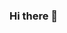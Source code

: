 ### Hi there 👋

<!--
**kennyoderinde/kennyoderinde** is a ✨ _special_ ✨ repository because its `README.md` (this file) appears on your GitHub profile.

Here are some ideas to get you started:

- 🔭 I’m currently working on personal studies 
- 🌱 I’m currently learning Javascript and there's been a tremendious progress.
- 👯 I’m looking to collaborate on with other team five members 
- 🤔 I’m looking for help with ...
- 💬 Ask me aboutwhat my nest project will be.
- 📫 How to reach me: email me on kennyoderyndeh@gmail.com
- 😄 Pronouns: ...
- ⚡ Fun fact: ... I just dream about Software Development always.
-->
